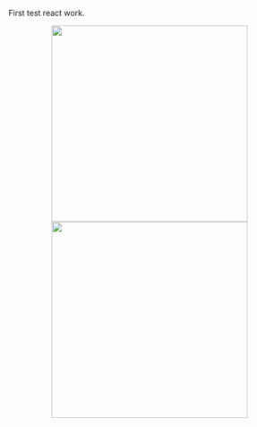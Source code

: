 First test react work.

<p align="center">
 
  <img src="https://lh3.googleusercontent.com/3PK9aRxs5m50XPIxYcAX1h9FEhlqAF-Q75r4MCPLEnU9l4uETwhY9zjMD4D8OAEOZG8AVclrWVnnRTslJjV8v0lFneQ3nHZXOmXUOKjOfCMcnrp3GL7prSgMJItdhxYqykdlOMmJEmmh2tS0AReL49qBssnMpRxkJobMypqIFQw6OgT6fz9Tivfb2XkHEIMrX8Vul7oaULyoWLxvDqE7voactpJ_u3kXRVyA1EG1AqEoJ0DCmq8W5dxYaqqMoBEoqzQdw7mRRANurBQJ0VaZVgL4NlfXIAOUxtCZXgG4RsH0rN3BQi460TnvJAl0sVgDNHlArWfORdwdOiuR7m6evI2BDdzxbzZs_obTMPSYPv-9uwFawWWEB6XxTWO-hhEkcr33cGVq2PXokRuB7MRQBt1gn9Q01Y6liM0jgzK603BhcT-CFuJzc_c95LOZq31jFiVzVxTJtGAcgNUtxkP7aIUcGBxblQL4TEgtxSiuivOZJUPEJFCJocSkPF7Vz786R4SYlpbVsBmD0jpZYrsB-FnnX2Imxtg3Ieb6GgnP4vIWpEgfaf6gIEPKjg=w2880-h1652" width="350" />
  <img src="https://lh3.googleusercontent.com/JW7-kJInem3TwA6XsNZm1lbQWRVyXqqLpy0PcA8535CbuTwLdooJmJ2EC_1YB23-rWxDilrELGo8k20QoLt7RNOhaGKBiw8fpCG4mys8nuWQP5fGDV1eVQvmGMAw6bWgwD6YXmibxsWUTTpswEa7i2AeA6Fb1VuOC0ZKwtQWDZGchzBnnAGxFWbMLrzDVXg-4bAr5ZE2qC453M9f9nNBilGURGNKz3IbKO8pUP7NsfZFNzrfZPJwyZnkW8ePoBz04TFf9L_qguoXZRF0KzhkFBXT4gYzYH7sYGOjBw7eIvHa2u0322UPsxDgVGhMtDksnvv2YMkeP1KPil7XqMwUyoucvD6cI0b0KMCNYHBf8u5xsq8yoqqlNGossTbM-_s22_RnUnq9uJcSpOiCX0OmNqSJ1I8OyXjo8xj6r10Rzgc-yVQEKt6gquLnhIi_faCCG7Nhs5C4mAXYl4AltFC7KryV4aaSYcpKqpzSN_Pj1ikNsBg35AnBSp4Dva4TyukbKsPAJqpHW8tYY44b8Q-caA3ZjM9yQWNZ_AceTfOcShxyLpQFA6FS_ozvTg=w2880-h1652" width="350" />
</p>
